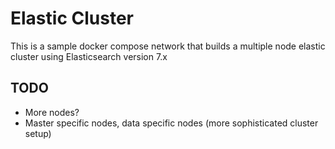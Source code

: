 # Elastic Cluster

This is a sample docker compose network that builds a multiple node elastic
cluster using Elasticsearch version 7.x


## TODO
* More nodes?
* Master specific nodes, data specific nodes (more sophisticated cluster setup)
